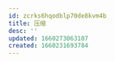 ```yaml
---
id: zcrks6hqodblp70de8kvm4b
title: 压缩
desc: ''
updated: 1660273063107
created: 1660231693784
---
```

